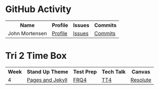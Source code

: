# GitHub Activity

<table>
  <tr>
    <th>Name</th>
    <th>Profile</th>
    <th>Issues</th>
    <th>Commits</th>
  </tr>
  <tr>
    <td>John Mortensen</td>
    <td><a href="https://github.com/jm1021" target="_blank">Profile</a></td>
    <td><a href="https://github.com/nighthawkcoders/nighthawk_csa/issues?q=assignee%3Ajm1021" target="_blank">Issues</a></td>
    <td><a href="https://github.com/nighthawkcoders/nighthawk_csa/commits?author=jm1021" target="_blank">Commits</a></td>
  </tr>
</table>


# Tri 2 Time Box
<table>
  <tr>
    <th>Week</th>
    <th>Stand Up Theme</th>
    <th>Test Prep</th>
    <th>Tech Talk</th>
    <th>Canvas</th>
  </tr>
  <tr>
    <td>4</td>
    <td><a href="https://github.com/nighthawkcoders/nighthawk_csp/wiki/GitHub-Pages-and-Jekyll">Pages and Jekyll</a></td>
    <td><a href="https://apclassroom.collegeboard.org/8/assignments?quizId=589725&status=all-assigned">FRQ4</a></td>
    <td><a href="https://github.com/nighthawkcoders/nighthawk_csa/wiki/Tri-2:-Tech-Talk-4---String-Ops">TT4</a></td>
    <td><a href="https://poway.instructure.com/courses/112428/assignments/1956807">Resolute</a></td>
  </tr>
</table>